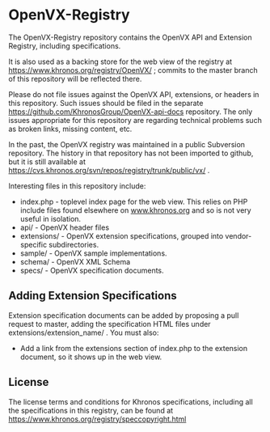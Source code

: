 # OpenVX-Registry

The OpenVX-Registry repository contains the OpenVX API and Extension
Registry, including specifications.

It is also used as a backing store for the web view of the registry at
https://www.khronos.org/registry/OpenVX/ ; commits to the master branch of this
repository will be reflected there.

Please do not file issues against the OpenVX API, extensions, or headers in
this repository. Such issues should be filed in the separate
https://github.com/KhronosGroup/OpenVX-api-docs repository. The only issues
appropriate for this repository are regarding technical problems such as
broken links, missing content, etc.

In the past, the OpenVX registry was maintained in a public Subversion
repository. The history in that repository has not been imported to github,
but it is still available at
https://cvs.khronos.org/svn/repos/registry/trunk/public/vx/ .

Interesting files in this repository include:

* index.php - toplevel index page for the web view. This relies on PHP
  include files found elsewhere on www.khronos.org and so is not very useful
  in isolation.
* api/ - OpenVX header files
* extensions/ - OpenVX extension specifications, grouped into
  vendor-specific subdirectories.
* sample/ - OpenVX sample implementations.
* schema/ - OpenVX XML Schema
* specs/ - OpenVX specification documents.


## Adding Extension Specifications

Extension specification documents can be added by proposing a pull request
to master, adding the specification HTML files under
extensions/extension_name/ . You must also:

* Add a link from the extensions section of index.php to the extension
  document, so it shows up in the web view.
  
## License

The license terms and conditions for Khronos specifications, including 
all the specifications in this registry, can be found at
https://www.khronos.org/registry/speccopyright.html
